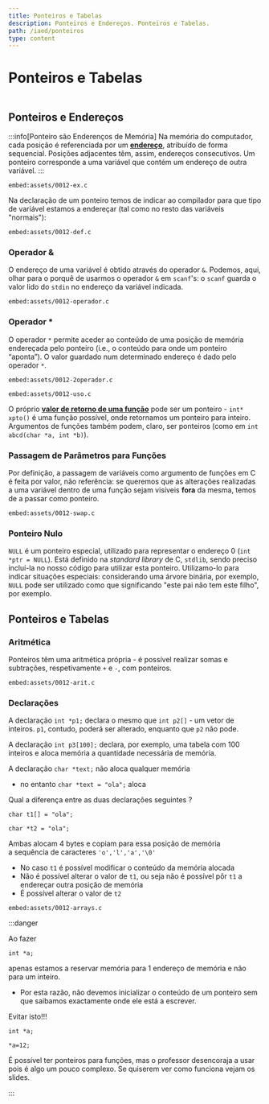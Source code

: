 ```yaml
---
title: Ponteiros e Tabelas
description: Ponteiros e Endereços. Ponteiros e Tabelas.
path: /iaed/ponteiros
type: content
---
```


# Ponteiros e Tabelas

```toc

```

## Ponteiros e Endereços

:::info[Ponteiro são Enderenços de Memória]
Na memória do computador, cada posição é referenciada por um [**endereço**](color:orange), atribuído de forma sequencial. Posições adjacentes têm, assim, endereços consecutivos. Um ponteiro corresponde a uma variável que contém um endereço de outra variável.
:::

`embed:assets/0012-ex.c`

Na declaração de um ponteiro temos de indicar ao compilador para
que tipo de variável estamos a endereçar (tal como no resto das variáveis "normais"):

`embed:assets/0012-def.c`

### Operador &

O endereço de uma variável é obtido através do operador `&`. Podemos, aqui, olhar para o porquê de usarmos o operador `&` em `scanf`'s: o `scanf` guarda o valor lido do `stdin` no endereço da variável indicada.

`embed:assets/0012-operador.c`

### Operador \*

O operador `*` permite aceder ao conteúdo de uma posição de memória endereçada pelo ponteiro (i.e., o conteúdo para onde um ponteiro “aponta”). O valor guardado num determinado endereço é dado pelo operador `*`.

`embed:assets/0012-2operador.c`

`embed:assets/0012-uso.c`

O próprio [**valor de retorno de uma função**](color:green) pode ser um ponteiro - `int* xpto()` é uma função possível, onde retornamos um ponteiro para inteiro. Argumentos de funções também podem, claro, ser ponteiros (como em `int abcd(char *a, int *b)`).

### Passagem de Parâmetros para Funções

Por definição, a passagem de variáveis como argumento de funções em C é feita por valor, não referência: se queremos que as alterações realizadas a uma variável dentro de uma função sejam visíveis **fora** da mesma, temos de a passar como ponteiro.

`embed:assets/0012-swap.c`

### Ponteiro Nulo

`NULL` é um ponteiro especial, utilizado para representar o endereço 0 (`int *ptr = NULL`). Está definido na _standard library_ de C, `stdlib`, sendo preciso incluí-la no nosso código para utilizar esta ponteiro. Utilizamo-lo para indicar situações especiais: considerando uma árvore binária, por exemplo, `NULL` pode ser utilizado como que significando "este pai não tem este filho", por exemplo.

## Ponteiros e Tabelas

### Aritmética

Ponteiros têm uma aritmética própria - é possível realizar somas e subtrações, respetivamente `+` e `-`, com ponteiros.

`embed:assets/0012-arit.c`

### Declarações

A declaração `int *p1;` declara o mesmo que `int p2[]` - um vetor de inteiros. `p1`, contudo, poderá ser alterado, enquanto que `p2` não pode.

A declaração `int p3[100];` declara, por exemplo, uma tabela com 100 inteiros e aloca memória a quantidade necessária de memória.

A declaração `char *text;` não aloca qualquer memória

- no entanto `char *text = "ola";` aloca

Qual a diferença entre as duas declarações seguintes ?

`char t1[] = "ola";`

`char *t2 = "ola";`

Ambas alocam 4 bytes e copiam para essa posição de
memória\
a sequência de caracteres `'o','l','a','\0'`

- No caso `t1` é possível modificar o conteúdo da memória
  alocada
- Não é possível alterar o valor de `t1`, ou seja não é possível
  pôr `t1` a endereçar outra posição de memória
- É possível alterar o valor de `t2`

`embed:assets/0012-arrays.c`

:::danger

Ao fazer

`int *a;`

apenas estamos a reservar memória para 1 endereço de
memória e não para um inteiro.

- Por esta razão, não devemos inicializar o conteúdo de um
  ponteiro sem que saibamos exactamente onde ele está a
  escrever.

Evitar isto!!!

`int *a;`

`*a=12; `

É possível ter ponteiros para funções,
mas o professor desencoraja a usar pois é algo um pouco complexo.
Se quiserem ver como funciona vejam os slides.

:::
